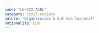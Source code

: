 ```yaml
---
name: "LU-CIX ASBL"
category: civil-society
nature: "Organisation à but non lucratif"
nationality: LUX
---
```

    